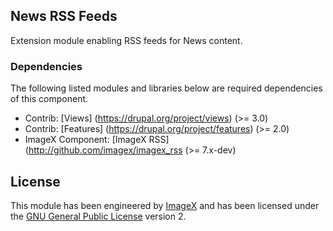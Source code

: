 ## News RSS Feeds

Extension module enabling RSS feeds for News content.

### Dependencies

The following listed modules and libraries below are required dependencies of this component.

* Contrib: [Views] (https://drupal.org/project/views)  (>= 3.0)
* Contrib: [Features] (https://drupal.org/project/features)  (>= 2.0)
* ImageX Component: [ImageX RSS](http://github.com/imagex/imagex_rss (>= 7.x-dev) 

## License

This module has been engineered by [ImageX](http://www.imagexmedia.com) and has been licensed under the [GNU General Public License](http://www.gnu.org/licenses/gpl-2.0.html) version 2.